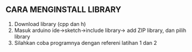 ## CARA MENGINSTALL LIBRARY
1. Download library (cpp dan h)
2. Masuk arduino ide->sketch->include library-> add ZIP library, dan pilih library
3. Silahkan coba programnya dengan refereni latihan 1 dan 2
